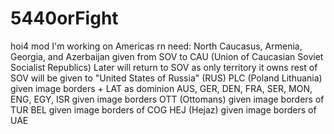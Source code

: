 # 5440orFight
hoi4 mod
I'm working on Americas rn
need:
  North Caucasus, Armenia, Georgia, and Azerbaijan given from SOV to CAU (Union of Caucasian Soviet Socialist Republics)
    Later will return to SOV as only territory it owns
    rest of SOV will be given to "United States of Russia" (RUS)
  PLC (Poland Lithuania) given image borders + LAT as dominion
  AUS, GER, DEN, FRA, SER, MON, ENG, EGY, ISR given image borders
  OTT (Ottomans) given image borders of TUR
  BEL given image borders of COG
  HEJ (Hejaz) given image borders of UAE
